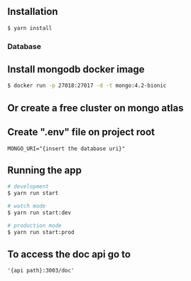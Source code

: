 ## Installation

```bash
$ yarn install
```

### Database
## Install mongodb docker image 
```bash
$ docker run -p 27018:27017 -d -t mongo:4.2-bionic
```

## Or create a free cluster on mongo atlas

## Create ".env" file on project root
```
MONGO_URI="{insert the database uri}"
```

## Running the app

```bash
# development
$ yarn run start

# watch mode
$ yarn run start:dev

# production mode
$ yarn run start:prod
```

## To access the doc api go to
```
'{api path}:3003/doc'
```